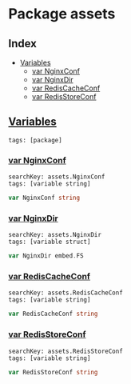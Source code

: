 # Package assets

## Index

* [Variables](#var)
    * [var NginxConf](#NginxConf)
    * [var NginxDir](#NginxDir)
    * [var RedisCacheConf](#RedisCacheConf)
    * [var RedisStoreConf](#RedisStoreConf)


## <a id="var" href="#var">Variables</a>

```
tags: [package]
```

### <a id="NginxConf" href="#NginxConf">var NginxConf</a>

```
searchKey: assets.NginxConf
tags: [variable string]
```

```Go
var NginxConf string
```

### <a id="NginxDir" href="#NginxDir">var NginxDir</a>

```
searchKey: assets.NginxDir
tags: [variable struct]
```

```Go
var NginxDir embed.FS
```

### <a id="RedisCacheConf" href="#RedisCacheConf">var RedisCacheConf</a>

```
searchKey: assets.RedisCacheConf
tags: [variable string]
```

```Go
var RedisCacheConf string
```

### <a id="RedisStoreConf" href="#RedisStoreConf">var RedisStoreConf</a>

```
searchKey: assets.RedisStoreConf
tags: [variable string]
```

```Go
var RedisStoreConf string
```

